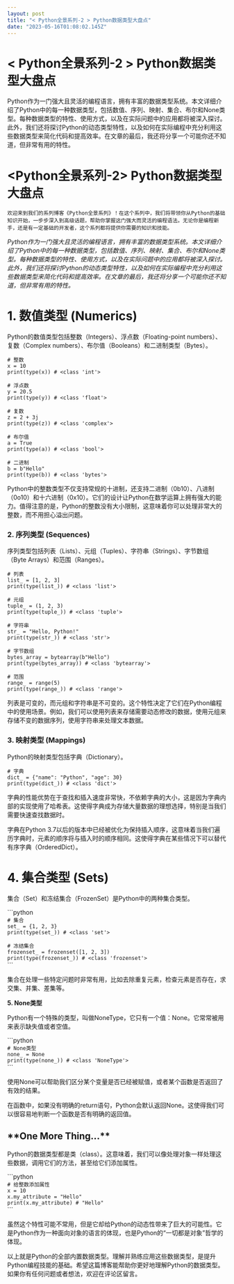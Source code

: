 ```yaml
---
layout: post
title: "< Python全景系列-2 > Python数据类型大盘点"
date: "2023-05-16T01:08:02.145Z"
---
```

< Python全景系列-2 > Python数据类型大盘点
==============================

Python作为一门强大且灵活的编程语言，拥有丰富的数据类型系统。本文详细介绍了Python中的每一种数据类型，包括数值、序列、映射、集合、布尔和None类型。每种数据类型的特性、使用方式，以及在实际问题中的应用都将被深入探讨。此外，我们还将探讨Python的动态类型特性，以及如何在实际编程中充分利用这些数据类型来简化代码和提高效率。在文章的最后，我还将分享一个可能你还不知道，但非常有用的特性。

<Python全景系列-2> Python数据类型大盘点
============================

`欢迎来到我们的系列博客《Python全景系列》！在这个系列中，我们将带领你从Python的基础知识开始，一步步深入到高级话题，帮助你掌握这门强大而灵活的编程语法。无论你是编程新手，还是有一定基础的开发者，这个系列都将提供你需要的知识和技能。`

_Python作为一门强大且灵活的编程语言，拥有丰富的数据类型系统。本文详细介绍了Python中的每一种数据类型，包括数值、序列、映射、集合、布尔和None类型。每种数据类型的特性、使用方式，以及在实际问题中的应用都将被深入探讨。此外，我们还将探讨Python的动态类型特性，以及如何在实际编程中充分利用这些数据类型来简化代码和提高效率。在文章的最后，我还将分享一个可能你还不知道，但非常有用的特性。_

1\. 数值类型 (Numerics)
===================

Python的数值类型包括整数（Integers）、浮点数（Floating-point numbers）、复数（Complex numbers）、布尔值（Booleans）和二进制类型（Bytes）。

`# 整数`  
`x = 10`  
`print(type(x)) # <class 'int'>`

`# 浮点数`  
`y = 20.5`  
`print(type(y)) # <class 'float'>`

`# 复数`  
`z = 2 + 3j`  
`print(type(z)) # <class 'complex'>`

`# 布尔值`  
`a = True`  
`print(type(a)) # <class 'bool'>`

`# 二进制`  
`b = b"Hello"`  
`print(type(b)) # <class 'bytes'>`

Python中的整数类型不仅支持常规的十进制，还支持二进制（0b10）、八进制（0o10）和十六进制（0x10）。它们的设计让Python在数学运算上拥有强大的能力。值得注意的是，Python的整数没有大小限制，这意味着你可以处理非常大的整数，而不用担心溢出问题。

### 2\. 序列类型 (Sequences)

序列类型包括列表（Lists）、元组（Tuples）、字符串（Strings）、字节数组（Byte Arrays）和范围（Ranges）。

`# 列表`  
`list_ = [1, 2, 3]`  
`print(type(list_)) # <class 'list'>`

`# 元组`  
`tuple_ = (1, 2, 3)`  
`print(type(tuple_)) # <class 'tuple'>`

`# 字符串`  
`str_ = "Hello, Python!"`  
`print(type(str_)) # <class 'str'>`

`# 字节数组`  
`bytes_array = bytearray(b"Hello")`  
`print(type(bytes_array)) # <class 'bytearray'>`

`# 范围`  
`range_ = range(5)`  
`print(type(range_)) # <class 'range'>`  
  

列表是可变的，而元组和字符串是不可变的。这个特性决定了它们在Python编程中的使用场景。例如，我们可以使用列表来存储需要动态修改的数据，使用元组来存储不变的数据序列，使用字符串来处理文本数据。

### 3\. 映射类型 (Mappings)

Python的映射类型包括字典（Dictionary）。

`# 字典`  
`dict_ = {"name": "Python", "age": 30}`  
`print(type(dict_)) # <class 'dict'>`

字典的性能优势在于查找和插入速度非常快，不依赖字典的大小，这是因为字典内部的实现使用了哈希表。这使得字典成为存储大量数据的理想选择，特别是当我们需要快速查找数据时。

字典在Python 3.7以后的版本中已经被优化为保持插入顺序，这意味着当我们遍历字典时，元素的顺序将与插入时的顺序相同。这使得字典在某些情况下可以替代有序字典（OrderedDict）。

**4\. 集合类型 (Sets)**
===================

集合（Set）和冻结集合（FrozenSet）是Python中的两种集合类型。

\`\`\`python  
`# 集合`  
`set_ = {1, 2, 3}`  
`print(type(set_)) # <class 'set'>`

`# 冻结集合`  
`frozenset_ = frozenset([1, 2, 3])`  
`print(type(frozenset_)) # <class 'frozenset'>`  
\`\`\`

集合在处理一些特定问题时非常有用，比如去除重复元素，检查元素是否存在，求交集、并集、差集等。

**5\. None类型**

Python有一个特殊的类型，叫做NoneType，它只有一个值：None。它常常被用来表示缺失值或者空值。

\`\`\`python  
`# None类型`  
`none_ = None`  
`print(type(none_)) # <class 'NoneType'>`  
\`\`\`

使用None可以帮助我们区分某个变量是否已经被赋值，或者某个函数是否返回了有效的结果。

在函数中，如果没有明确的return语句，Python会默认返回None。这使得我们可以很容易地判断一个函数是否有明确的返回值。

**\*\*One More Thing...\*\***
-----------------------------

Python的数据类型都是类（class）。这意味着，我们可以像处理对象一样处理这些数据，调用它们的方法，甚至给它们添加属性。

\`\`\`python  
`# 给整数添加属性`  
`x = 10`  
`x.my_attribute = "Hello"`  
`print(x.my_attribute) # "Hello"`  
\`\`\`

虽然这个特性可能不常用，但是它却给Python的动态性带来了巨大的可能性。它是Python作为一种面向对象的语言的体现，也是Python的“一切都是对象”哲学的体现。

以上就是Python的全部内置数据类型。理解并熟练应用这些数据类型，是提升Python编程技能的基础。希望这篇博客能帮助你更好地理解Python的数据类型。如果你有任何问题或者想法，欢迎在评论区留言。